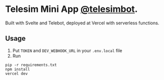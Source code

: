 # Telesim Mini App [@telesimbot](http://t.me/telesimbot).

Built with Svelte and Telebot, deployed at Vercel with serverless functions.

## Usage


1. Put `TOKEN` and `DEV_WEBHOOK_URL` in your `.env.local` file
2. Run
```
pip -r requirements.txt
npm install
vercel dev
 ```